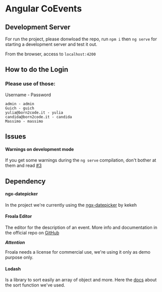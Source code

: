 # Angular CoEvents

## Development Server

For run the project, please donwload the repo, run `npm i` then `ng serve` for starting a development server and test it out.

From the browser, access to `localhost:4200`

## How to do the Login

### Please use of those:

Username - Password
```
admin - admin
Guich - guich
yulia@born2code.it - yulia
candida@born2code.it - candida
Massimo - massimo
```

## Issues 

#### Warnings on development mode

If you get some warnings during the `ng serve` compilation, don't bother at them and read [#3](https://github.com/Born2Code-2017/CMYG/issues/3)


## Dependency

#### ngx-datepicker

In the project we're currently using the [ngx-datepicker](https://github.com/kekeh/ngx-mydatepicker) by kekeh

#### Froala Editor
The editor for the description of an event.
More info and documentation in the official repo on [GitHub](https://github.com/froala/angular-froala-wysiwyg)

***Attention***

Froala needs a license for commercial use, we're using it only as demo purpose only.

#### Lodash

Is a library to sort easily an array of object and more.
Here the [docs](https://lodash.com/docs/#sortBy) about the sort function we've used.
